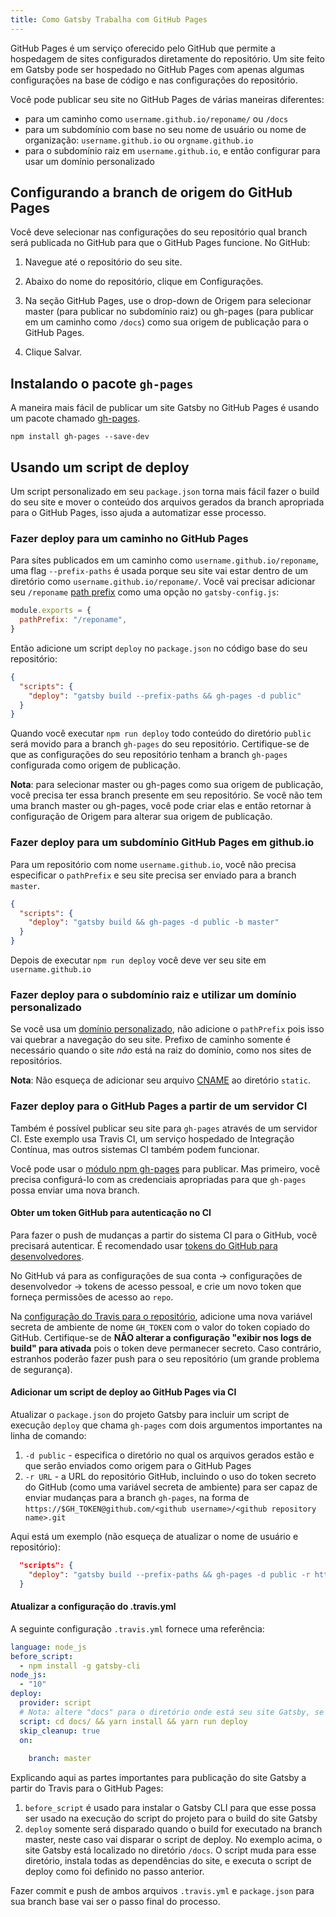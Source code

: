 ```yaml
---
title: Como Gatsby Trabalha com GitHub Pages
---
```


GitHub Pages é um serviço oferecido pelo GitHub que permite a hospedagem de sites configurados diretamente do repositório. Um site feito em Gatsby pode ser hospedado no GitHub Pages com apenas algumas configurações na base de código e nas configurações do repositório.

Você pode publicar seu site no GitHub Pages de várias maneiras diferentes:

- para um caminho como `username.github.io/reponame/` ou `/docs`
- para um subdomínio com base no seu nome de usuário ou nome de organização: `username.github.io` ou `orgname.github.io`
- para o subdomínio raiz em `username.github.io`, e então configurar para usar um domínio personalizado

## Configurando a branch de origem do GitHub Pages

Você deve selecionar nas configurações do seu repositório qual branch será publicada no GitHub para que o GitHub Pages funcione. No GitHub:

1. Navegue até o repositório do seu site.

2. Abaixo do nome do repositório, clique em Configurações.

3. Na seção GitHub Pages, use o drop-down de Origem para selecionar master (para publicar no subdomínio raiz) ou gh-pages (para publicar em um caminho como `/docs`) como sua origem de publicação para o GitHub Pages.

4. Clique Salvar.

## Instalando o pacote `gh-pages`

A maneira mais fácil de publicar um site Gatsby no GitHub Pages é usando um pacote chamado [gh-pages](https://github.com/tschaub/gh-pages).

```shell
npm install gh-pages --save-dev
```

## Usando um script de deploy

Um script personalizado em seu `package.json` torna mais fácil fazer o build do seu site e mover o conteúdo dos arquivos gerados da branch apropriada para o GitHub Pages, isso ajuda a automatizar esse processo.

### Fazer deploy para um caminho no GitHub Pages

Para sites publicados em um caminho como `username.github.io/reponame`, uma flag `--prefix-paths` é usada porque seu site vai estar dentro de um diretório como `username.github.io/reponame/`. Você vai precisar adicionar seu `/reponame` [path prefix](/docs/path-prefix/) como uma opção no `gatsby-config.js`:


```js:title=gatsby-config.js
module.exports = {
  pathPrefix: "/reponame",
}
```

Então adicione um script `deploy` no `package.json` no código base do seu repositório:

```json:title=package.json
{
  "scripts": {
    "deploy": "gatsby build --prefix-paths && gh-pages -d public"
  }
}
```

Quando você executar `npm run deploy` todo conteúdo do diretório `public` será movido para a branch `gh-pages` do seu repositório. Certifique-se de que as configurações do seu repositório tenham a branch `gh-pages` configurada como origem de publicação.

**Nota**: para selecionar master ou gh-pages como sua origem de publicação, você precisa ter essa branch presente em seu repositório. Se você não tem uma branch master ou gh-pages, você pode criar elas e então retornar à configuração de Origem para alterar sua origem de publicação.

### Fazer deploy para um subdomínio GitHub Pages em github.io

Para um repositório com nome `username.github.io`, você não precisa especificar o `pathPrefix` e seu site precisa ser enviado para a branch `master`.

```json:title=package.json
{
  "scripts": {
    "deploy": "gatsby build && gh-pages -d public -b master"
  }
}
```

Depois de executar `npm run deploy` você deve ver seu site em `username.github.io`

### Fazer deploy para o subdomínio raiz e utilizar um domínio personalizado

Se você usa um [domínio personalizado](https://help.github.com/articles/using-a-custom-domain-with-github-pages/), não adicione o `pathPrefix` pois isso vai quebrar a navegação do seu site. Prefixo de caminho somente é necessário quando o site _não_ está na raiz do domínio, como nos sites de repositórios.

**Nota**: Não esqueça de adicionar seu arquivo [CNAME](https://help.github.com/articles/troubleshooting-custom-domains/#github-repository-setup-errors) ao diretório `static`.

### Fazer deploy para o GitHub Pages a partir de um servidor CI

Também é possível publicar seu site para `gh-pages` através de um servidor CI. Este exemplo usa Travis CI, um serviço hospedado de Integração Contínua, mas outros sistemas CI também podem funcionar.

Você pode usar o [módulo npm gh-pages](https://www.npmjs.com/package/gh-pages) para publicar. Mas primeiro, você precisa configurá-lo com as credenciais apropriadas para que `gh-pages` possa enviar uma nova branch.

#### Obter um token GitHub para autenticação no CI

Para fazer o push de mudanças a partir do sistema CI para o GitHub, você precisará autenticar. É recomendado usar [tokens do GitHub para desenvolvedores](https://help.github.com/en/articles/creating-a-personal-access-token-for-the-command-line).

No GitHub vá para as configurações de sua conta -> configurações de desenvolvedor -> tokens de acesso pessoal, e crie um novo token que forneça permissões de acesso ao `repo`.

Na [configuração do Travis para o repositório](https://docs.travis-ci.com/user/environment-variables/#defining-variables-in-repository-settings), adicione uma nova variável secreta de ambiente de nome `GH_TOKEN` com o valor do token copiado do GitHub. Certifique-se de **NÃO alterar a configuração "exibir nos logs de build" para ativada** pois o token deve permanecer secreto. Caso contrário, estranhos poderão fazer push para o seu repositório (um grande problema de segurança).

#### Adicionar um script de deploy ao GitHub Pages via CI

Atualizar o `package.json` do projeto Gatsby para incluir um script de execução `deploy` que chama `gh-pages` com dois argumentos importantes na linha de comando:

1. `-d public` - especifica o diretório no qual os arquivos gerados estão e que serão enviados como origem para o GitHub Pages
2. `-r URL` - a URL do repositório GitHub, incluindo o uso do token secreto do GitHub (como uma variável secreta de ambiente) para ser capaz de enviar mudanças para a branch `gh-pages`, na forma de `https://$GH_TOKEN@github.com/<github username>/<github repository name>.git`

Aqui está um exemplo (não esqueça de atualizar o nome de usuário e repositório):

```json
  "scripts": {
    "deploy": "gatsby build --prefix-paths && gh-pages -d public -r https://$GH_TOKEN@github.com/lirantal/dockly.git"
  }
```

#### Atualizar a configuração do .travis.yml

A seguinte configuração `.travis.yml` fornece uma referência:

```yaml
language: node_js
before_script:
  - npm install -g gatsby-cli
node_js:
  - "10"
deploy:
  provider: script
  # Nota: altere "docs" para o diretório onde está seu site Gatsby, se necessário`
  script: cd docs/ && yarn install && yarn run deploy
  skip_cleanup: true
  on:
  
    branch: master
```

Explicando aqui as partes importantes para publicação do site Gatsby a partir do Travis para o GitHub Pages:

1. `before_script` é usado para instalar o Gatsby CLI para que esse possa ser usado na execução do script do projeto para o build do site Gatsby
2. `deploy` somente será disparado quando o build for executado na branch master, neste caso vai disparar o script de deploy. No exemplo acima, o site Gatsby está localizado no diretório `/docs`. O script muda para esse diretório, instala todas as dependências do site, e executa o script de deploy como foi definido no passo anterior.

Fazer commit e push de ambos arquivos `.travis.yml` e `package.json` para sua branch base vai ser o passo final do processo.
